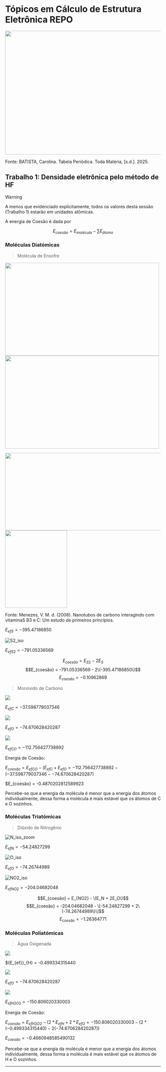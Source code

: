 # Tópicos em Cálculo de Estrutura Eletrônica REPO

<img src="images/tab_peri.jpg" width=700 height=400>
<p>Fonte: BATISTA, Carolina. Tabela Periódica. Toda Matéria, [s.d.]. 2025.</p>

## Trabalho 1: Densidade eletrônica pelo método de HF

> [!WARNING]
> A menos que evidenciado explicitamente, todos os valores desta sessão (Trabalho 1) estarão em unidades atômicas.

A energia de Coesão é dada por

$$
E_{coesão} = E_{molécula} - \sum{E_{átomo}}
$$

### Moléculas Diatómicas

> Molécula de Enxofre

<img src="images/S_x.jpg" width=498 height=300> <img src="images/S_iso.jpg" width=498 height=300>

<img src="images/orbitais1s2s2p.png" width=800 height=250><img src="images/orbital3p.jpg" width=200 height=250>
<p>Fonte: Menezes, V. M. d. (2008). Nanotubos de carbono interagindo com vitaminaS B3 e C: Um estudo de primeiros princípios.</p>

${E_{ef}}_{S} =  -395.47186850$

![S2_iso](images/S2_iso.jpg)

${E_{ef}}_{S2} =   -791.05336569$

$$E_{coesão} = E_{S2} - 2E_S$$
$$E_{coesão} = -791.05336569 - 2\(-395.47186850\)$$
$$E_{coesão} = -0.10962869$$


> Monóxido de Carbono

<img src="images/C_iso.png"> 

${E_{ef}}_{C} =  -37.598779037346$

<img src="images/O_iso.png"> 

${E_{ef}}_{O} =  -74.670628420287$

<img src="images/CO_iso.png"> 

${E_{ef}}_{CO} =  -112.756427738892$

Energia de Coesão: 

$E_{coesão} = {E_{ef}}_{CO} - ({E_{ef}}_{C} + {E_{ef}}_{O} = -112.756427738892 - (-37.598779037346 - -74.670628420287)$ 

$E_{coesão} = -0.4870202812589923

Percebe-se que a energia da molécula é menor que a energia dos átomos individualmente, dessa forma a molécula é mais estável que os átomos de C e O sozinhos.

### Moléculas Triatómicas

> Dióxido de Nitrogênio

![N_iso_zoom](images/N_iso_zoom.jpg)

${E_{ef}}_{N} =  -54.24827299$

![O_iso](images/O_iso.jpg)

${E_{ef}}_{O} = -74.26744989$

![NO2_iso](images/NO2_iso.jpg)

${E_{ef}}_{NO2} = -204.04682048$

$$E_{coesão} = E_{NO2} - \(E_N + 2E_O\)$$
$$E_{coesão} = -204.04682048 - \[-54.24827299 + 2\(-74.26744989\)\]$$
$$E_{coesão} = -1.26364771$$


### Moléculas Poliatómicas

> Água Oxigenada

<img src="images/H_iso.png"> 

${E_{ef}}_{H} = -0.499334315440

<img src="images/O_iso.png"> 

${E_{ef}}_{O} = -74.670628420287$

<img src="images/CO_iso.png"> 

${E_{ef}}_{H2O2} = -150.806020330003$

Energia de Coesão: 

$E_{coesão} = {E_{ef}}_{H2O2} - (2*{E_{ef}}_{H} + 2*{E_{ef}}_{O} = -150.806020330003 - (2*(-0.499334315440) - 2(-74.670628420287))$ 

$E_{coesão} = -0.4660948585490132$

Percebe-se que a energia da molécula é menor que a energia dos átomos individualmente, dessa forma a molécula é mais estável que os átomos de H e O sozinhos.

---
